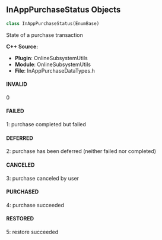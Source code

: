 ## InAppPurchaseStatus Objects

```python
class InAppPurchaseStatus(EnumBase)
```

State of a purchase transaction

**C++ Source:**

- **Plugin**: OnlineSubsystemUtils
- **Module**: OnlineSubsystemUtils
- **File**: InAppPurchaseDataTypes.h

<a id="unreal.InAppPurchaseStatus.INVALID"></a>

#### INVALID

0

<a id="unreal.InAppPurchaseStatus.FAILED"></a>

#### FAILED

1: purchase completed but failed

<a id="unreal.InAppPurchaseStatus.DEFERRED"></a>

#### DEFERRED

2: purchase has been deferred (neither failed nor completed)

<a id="unreal.InAppPurchaseStatus.CANCELED"></a>

#### CANCELED

3: purchase canceled by user

<a id="unreal.InAppPurchaseStatus.PURCHASED"></a>

#### PURCHASED

4: purchase succeeded

<a id="unreal.InAppPurchaseStatus.RESTORED"></a>

#### RESTORED

5: restore succeeded

<a id="unreal.ACLVisualFidelityChangeResult"></a>